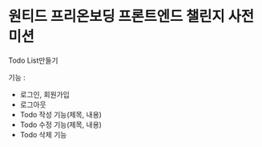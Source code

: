 # 원티드 프리온보딩 프론트엔드 챌린지 사전 미션
Todo List만들기

기능 :
 - 로그인, 회원가입
 - 로그아웃
 - Todo 작성 기능(제목, 내용)
 - Todo 수정 기능(제목, 내용)
 - Todo 삭제 기능
